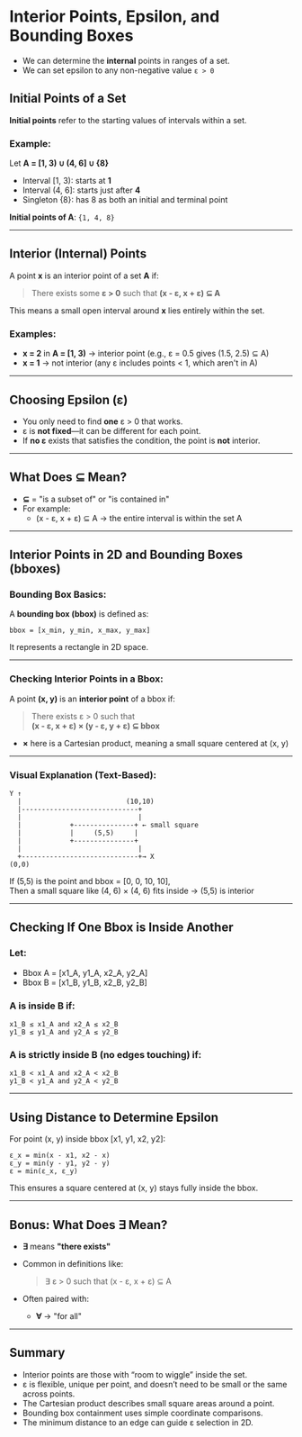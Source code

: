 # Interior Points, Epsilon, and Bounding Boxes

- We can determine the **internal** points in ranges of a set.
- We can set epsilon to any non-negative value `ε > 0`

## Initial Points of a Set

**Initial points** refer to the starting values of intervals within a set.

### Example:
Let **A = [1, 3) ∪ (4, 6] ∪ {8}**

- Interval [1, 3): starts at **1**
- Interval (4, 6]: starts just after **4**
- Singleton {8}: has 8 as both an initial and terminal point

**Initial points of A**: `{1, 4, 8}`

---

## Interior (Internal) Points

A point **x** is an interior point of a set **A** if:

> There exists some **ε > 0** such that **(x - ε, x + ε) ⊆ A**

This means a small open interval around **x** lies entirely within the set.

### Examples:
- **x = 2** in **A = [1, 3)** → interior point (e.g., ε = 0.5 gives (1.5, 2.5) ⊆ A)
- **x = 1** → not interior (any ε includes points < 1, which aren't in A)

---

## Choosing Epsilon (ε)

- You only need to find **one** ε > 0 that works.
- ε is **not fixed**—it can be different for each point.
- If **no ε** exists that satisfies the condition, the point is **not** interior.

---

## What Does ⊆ Mean?

- **⊆** = "is a subset of" or "is contained in"
- For example:
  - (x - ε, x + ε) ⊆ A → the entire interval is within the set A

---

## Interior Points in 2D and Bounding Boxes (bboxes)

### Bounding Box Basics:

A **bounding box (bbox)** is defined as:

```
bbox = [x_min, y_min, x_max, y_max]
```

It represents a rectangle in 2D space.

---

### Checking Interior Points in a Bbox:

A point **(x, y)** is an **interior point** of a bbox if:

> There exists ε > 0 such that  
> **(x - ε, x + ε) × (y - ε, y + ε) ⊆ bbox**

- **×** here is a Cartesian product, meaning a small square centered at (x, y)

---

### Visual Explanation (Text-Based):

```
Y ↑
  |                          (10,10)
  |-----------------------------+
  |                             |
  |            +---------------+ ← small square
  |            |     (5,5)     |
  |            +---------------+
  |                             |
  +-----------------------------+→ X
(0,0)
```

If (5,5) is the point and bbox = [0, 0, 10, 10],  
Then a small square like (4, 6) × (4, 6) fits inside → (5,5) is interior

---

## Checking If One Bbox is Inside Another

### Let:
- Bbox A = [x1_A, y1_A, x2_A, y2_A]
- Bbox B = [x1_B, y1_B, x2_B, y2_B]

### A is inside B if:
```
x1_B ≤ x1_A and x2_A ≤ x2_B
y1_B ≤ y1_A and y2_A ≤ y2_B
```

### A is **strictly** inside B (no edges touching) if:
```
x1_B < x1_A and x2_A < x2_B
y1_B < y1_A and y2_A < y2_B
```

---

## Using Distance to Determine Epsilon

For point (x, y) inside bbox [x1, y1, x2, y2]:

```text
ε_x = min(x - x1, x2 - x)
ε_y = min(y - y1, y2 - y)
ε = min(ε_x, ε_y)
```

This ensures a square centered at (x, y) stays fully inside the bbox.

---

## Bonus: What Does ∃ Mean?

- **∃** means **"there exists"**
- Common in definitions like:

  > ∃ ε > 0 such that (x - ε, x + ε) ⊆ A

- Often paired with:
  - **∀** → "for all"

---

## Summary

- Interior points are those with “room to wiggle” inside the set.
- ε is flexible, unique per point, and doesn’t need to be small or the same across points.
- The Cartesian product describes small square areas around a point.
- Bounding box containment uses simple coordinate comparisons.
- The minimum distance to an edge can guide ε selection in 2D.